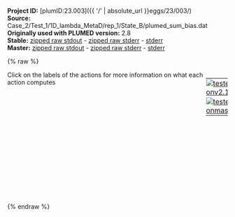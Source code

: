 **Project ID:** [plumID:23.003]({{ '/' | absolute_url }}eggs/23/003/)  
**Source:** Case_2/Test_1/1D_lambda_MetaD/rep_1/State_B/plumed_sum_bias.dat  
**Originally used with PLUMED version:** 2.8  
**Stable:** [zipped raw stdout](plumed_sum_bias.dat.plumed.stdout.txt.zip) - [zipped raw stderr](plumed_sum_bias.dat.plumed.stderr.txt.zip) - [stderr](plumed_sum_bias.dat.plumed.stderr)  
**Master:** [zipped raw stdout](plumed_sum_bias.dat.plumed_master.stdout.txt.zip) - [zipped raw stderr](plumed_sum_bias.dat.plumed_master.stderr.txt.zip) - [stderr](plumed_sum_bias.dat.plumed_master.stderr)  

{% raw %}
<div style="width: 100%; float:left">
<div style="width: 90%; float:left" id="value_details_data/Case_2/Test_1/1D_lambda_MetaD/rep_1/State_B/plumed_sum_bias.dat"> Click on the labels of the actions for more information on what each action computes </div>
<div style="width: 10%; float:left"><table><tr><td style="padding:1px"><a href="plumed_sum_bias.dat.plumed.stderr"><img src="https://img.shields.io/badge/v2.10-passing-green.svg" alt="tested onv2.10" /></a></td></tr><tr><td style="padding:1px"><a href="plumed_sum_bias.dat.plumed_master.stderr"><img src="https://img.shields.io/badge/master-passing-green.svg" alt="tested onmaster" /></a></td></tr></table></div></div>
<pre style="width=97%;">
<span id="data/Case_2/Test_1/1D_lambda_MetaD/rep_1/State_B/plumed_sum_bias.datdeflambda_short"><b name="data/Case_2/Test_1/1D_lambda_MetaD/rep_1/State_B/plumed_sum_bias.datlambda" onclick='showPath("data/Case_2/Test_1/1D_lambda_MetaD/rep_1/State_B/plumed_sum_bias.dat","data/Case_2/Test_1/1D_lambda_MetaD/rep_1/State_B/plumed_sum_bias.datlambda","data/Case_2/Test_1/1D_lambda_MetaD/rep_1/State_B/plumed_sum_bias.datlambda","black")'>lambda</b><span style="display:none;" id="data/Case_2/Test_1/1D_lambda_MetaD/rep_1/State_B/plumed_sum_bias.datlambda">The READ action with label <b>lambda</b> calculates the following quantities:<table  align="center" frame="void" width="95%" cellpadding="5%"><tr><td width="5%"><b> Quantity </b>  </td><td width="5%"><b> Type </b>  </td><td><b> Description </b> </td></tr><tr><td width="5%">lambda</td><td width="5%"><font color="black">scalar</font></td><td>the value calculated by this action</td></tr></table></span>: <span class="plumedtooltip" style="color:green">READ<span class="right">Read quantities from a colvar file. This action has <a class="toggler" href='javascript:;' onclick='toggleDisplay("data/Case_2/Test_1/1D_lambda_MetaD/rep_1/State_B/plumed_sum_bias.datdeflambda");'>hidden defaults</a>. <a href="https://www.plumed.org/doc-master/user-doc/html/_r_e_a_d.html">More details</a><i></i></span></span> <span class="plumedtooltip">FILE<span class="right">the name of the file from which to read these quantities<i></i></span></span>=COLVAR_fake <span class="plumedtooltip">VALUES<span class="right">the values to read from the file<i></i></span></span>=<b name="data/Case_2/Test_1/1D_lambda_MetaD/rep_1/State_B/plumed_sum_bias.datlambda">lambda</b> <span class="plumedtooltip">IGNORE_TIME<span class="right"> ignore the time in the colvar file<i></i></span></span> <span class="plumedtooltip">IGNORE_FORCES<span class="right"> use this flag if the forces added by any bias can be safely ignored<i></i></span></span>
</span><span id="data/Case_2/Test_1/1D_lambda_MetaD/rep_1/State_B/plumed_sum_bias.datdeflambda_long" style="display:none;"><b name="data/Case_2/Test_1/1D_lambda_MetaD/rep_1/State_B/plumed_sum_bias.datlambda" onclick='showPath("data/Case_2/Test_1/1D_lambda_MetaD/rep_1/State_B/plumed_sum_bias.dat","data/Case_2/Test_1/1D_lambda_MetaD/rep_1/State_B/plumed_sum_bias.datlambda","data/Case_2/Test_1/1D_lambda_MetaD/rep_1/State_B/plumed_sum_bias.datlambda","black")'>lambda</b>: <span class="plumedtooltip" style="color:green">READ<span class="right">Read quantities from a colvar file. This action uses the <a class="toggler" href='javascript:;' onclick='toggleDisplay("data/Case_2/Test_1/1D_lambda_MetaD/rep_1/State_B/plumed_sum_bias.datdeflambda");'>defaults shown here</a>. <a href="https://www.plumed.org/doc-master/user-doc/html/_r_e_a_d.html">More details</a><i></i></span></span> <span class="plumedtooltip">FILE<span class="right">the name of the file from which to read these quantities<i></i></span></span>=COLVAR_fake <span class="plumedtooltip">VALUES<span class="right">the values to read from the file<i></i></span></span>=<b name="data/Case_2/Test_1/1D_lambda_MetaD/rep_1/State_B/plumed_sum_bias.datlambda">lambda</b> <span class="plumedtooltip">IGNORE_TIME<span class="right"> ignore the time in the colvar file<i></i></span></span> <span class="plumedtooltip">IGNORE_FORCES<span class="right"> use this flag if the forces added by any bias can be safely ignored<i></i></span></span>  <span class="plumedtooltip">STRIDE<span class="right"> the frequency with which the file should be read<i></i></span></span>=1 <span class="plumedtooltip">EVERY<span class="right"> only read every nth line of the colvar file<i></i></span></span>=1
</span><br/><span class="plumedtooltip" style="color:green">METAD<span class="right">Used to performed metadynamics on one or more collective variables. <a href="https://www.plumed.org/doc-master/user-doc/html/_m_e_t_a_d.html" style="color:green">More details</a><i></i></span></span> ...
<span class="plumedtooltip">ARG<span class="right">the labels of the scalars on which the bias will act<i></i></span></span>=<b name="data/Case_2/Test_1/1D_lambda_MetaD/rep_1/State_B/plumed_sum_bias.datlambda">lambda</b> 
<span class="plumedtooltip">SIGMA<span class="right">the widths of the Gaussian hills<i></i></span></span>=0.01     
<span class="plumedtooltip">HEIGHT<span class="right">the heights of the Gaussian hills<i></i></span></span>=0
<span class="plumedtooltip">PACE<span class="right">the frequency for hill addition<i></i></span></span>=5000000        
<span class="plumedtooltip">GRID_MIN<span class="right">the lower bounds for the grid<i></i></span></span>=0   
<span class="plumedtooltip">GRID_MAX<span class="right">the upper bounds for the grid<i></i></span></span>=19   
<span class="plumedtooltip">GRID_BIN<span class="right">the number of bins for the grid<i></i></span></span>=19
<span class="plumedtooltip">TEMP<span class="right">the system temperature - this is only needed if you are doing well-tempered metadynamics<i></i></span></span>=298
<span class="plumedtooltip">BIASFACTOR<span class="right">use well tempered metadynamics and use this bias factor<i></i></span></span>=60
<span class="plumedtooltip">LABEL<span class="right">a label for the action so that its output can be referenced in the input to other actions<i></i></span></span>=<b name="data/Case_2/Test_1/1D_lambda_MetaD/rep_1/State_B/plumed_sum_bias.datmetad" onclick='showPath("data/Case_2/Test_1/1D_lambda_MetaD/rep_1/State_B/plumed_sum_bias.dat","data/Case_2/Test_1/1D_lambda_MetaD/rep_1/State_B/plumed_sum_bias.datmetad","data/Case_2/Test_1/1D_lambda_MetaD/rep_1/State_B/plumed_sum_bias.datmetad","black")'>metad</b><span style="display:none;" id="data/Case_2/Test_1/1D_lambda_MetaD/rep_1/State_B/plumed_sum_bias.datmetad">The METAD action with label <b>metad</b> calculates the following quantities:<table  align="center" frame="void" width="95%" cellpadding="5%"><tr><td width="5%"><b> Quantity </b>  </td><td width="5%"><b> Type </b>  </td><td><b> Description </b> </td></tr><tr><td width="5%">metad.bias</td><td width="5%"><font color="black">scalar</font></td><td>the instantaneous value of the bias potential</td></tr></table></span>    
<span class="plumedtooltip">FILE<span class="right"> a file in which the list of added hills is stored<i></i></span></span>=HILLS_1D_modified_fake
<span class="plumedtooltip">RESTART<span class="right">allows per-action setting of restart (YES/NO/AUTO)<i></i></span></span>=YES
... METAD
<br/><span class="plumedtooltip" style="color:green">PRINT<span class="right">Print quantities to a file. <a href="https://www.plumed.org/doc-master/user-doc/html/_p_r_i_n_t.html" style="color:green">More details</a><i></i></span></span> <span class="plumedtooltip">STRIDE<span class="right"> the frequency with which the quantities of interest should be output<i></i></span></span>=1 <span class="plumedtooltip">ARG<span class="right">the labels of the values that you would like to print to the file<i></i></span></span>=<b name="data/Case_2/Test_1/1D_lambda_MetaD/rep_1/State_B/plumed_sum_bias.datlambda">lambda</b>,<b name="data/Case_2/Test_1/1D_lambda_MetaD/rep_1/State_B/plumed_sum_bias.datmetad">metad.bias</b> <span class="plumedtooltip">FILE<span class="right">the name of the file on which to output these quantities<i></i></span></span>=COLVAR_SUM_BIAS
</pre>
{% endraw %}
